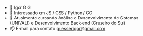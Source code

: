 - 👋 Igor G G
- 👀 Interessado em JS / CSS / Python / GO
- 🌱 Atualmente cursando Análise e Desenvolvimento de Sistemas (UNIVALI) e Desenvolvimento Back-end (Cruzeiro do Sul)
- 📫 E-mail para contato guesserigor@gmail.com

<!---
...
--->
